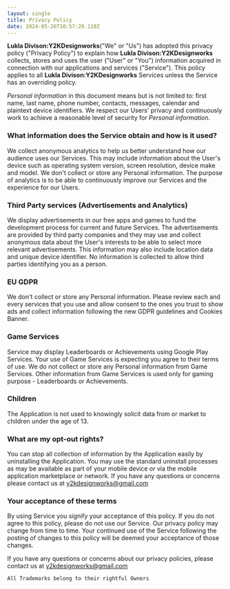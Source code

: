 ```yaml
---
layout: single
title: Privacy Policy
date: 2024-05-26T10:57:29.110Z
---
```


**Lukla Divison:Y2KDesignworks**("We" or "Us") has adopted this privacy policy ("Privacy Policy") to explain how **Lukla Divison:Y2KDesignworks** collects, stores and uses the user ("User" or "You") information acquired in connection with our applications and services ("Service"). This policy applies to all **Lukla Divison:Y2KDesignworks** Services unless the Service has an overriding policy.

*Personal information* in this document means but is not limited to: first name, last name, phone number, contacts, messages, calendar and plaintext device identifiers. We respect our Users' privacy and continuously work to achieve a reasonable level of security for *Personal information*.

### What information does the Service obtain and how is it used?

We collect anonymous analytics to help us better understand how our audience uses our Services. This may include information about the User's device such as operating system version, screen resolution, device make and model. We don't collect or store any Personal information. The purpose of analytics is to be able to continuously improve our Services and the experience for our Users.

### Third Party services (Advertisements and Analytics)

We display advertisements in our free apps and games to fund the development process for current and future Services. The advertisements are provided by third party companies and they may use and collect anonymous data about the User's interests to be able to select more relevant advertisements. This information may also include location data and unique device identifier. No information is collected to allow third parties identifying you as a person.

### EU GDPR

We don't collect or store any Personal information.  Please review each and every services that you use and allow consent to the ones you trust to show ads and collect information following the new GDPR guidelines and Cookies Banner. 

### Game Services

Service may display Leaderboards or Achievements using Google Play Services. Your use of Game Services is expecting you agree to their terms of use. We do not collect or store any Personal information from Game Services. Other information from Game Services is used only for gaming purpose - Leaderboards or Achievements.

### Children

The Application is not used to knowingly solicit data from or market to children under the age of 13.
### What are my opt-out rights?

You can stop all collection of information by the Application easily by uninstalling the Application. You may use the standard uninstall processes as may be available as part of your mobile device or via the mobile application marketplace or network. If you have any questions or concerns  please contact us at y2kdesignworks@gmail.com
### Your acceptance of these terms

By using Service you signify your acceptance of this policy. If you do not agree to this policy, please do not use our Service. Our privacy policy may change from time to time. Your continued use of the Service following the posting of changes to this policy will be deemed your acceptance of those changes.

If you have any questions or concerns about our privacy policies, please contact us at y2kdesignworks@gmail.com

    All Trademarks belong to their rightful Owners
